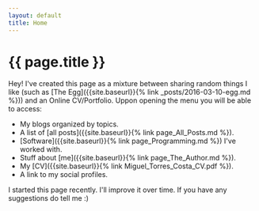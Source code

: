 ```yaml
---
layout: default
title: Home
---
```


<h1 class="page-title">{{ page.title }}</h1>

Hey! I've created this page as a mixture between sharing random things I like (such as [The Egg]({{site.baseurl}}{% link _posts/2016-03-10-egg.md %})) and an Online CV/Portfolio. Uppon opening the menu you will be able to access:

- My blogs organized by topics.
- A list of [all posts]({{site.baseurl}}{% link page_All_Posts.md %}).
- [Software]({{site.baseurl}}{% link page_Programming.md %}) I've worked with.
- Stuff about [me]({{site.baseurl}}{% link page_The_Author.md %}).
- My [CV]({{site.baseurl}}{% link Miguel_Torres_Costa_CV.pdf %}).
- A link to my social profiles.

I started this page recently. I'll improve it over time. If you have any suggestions do tell me :)